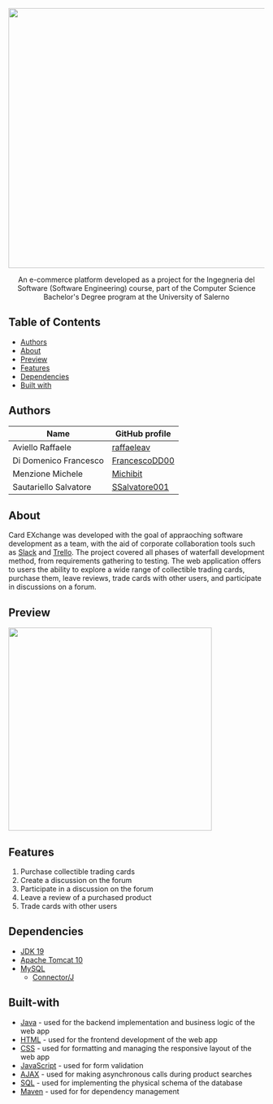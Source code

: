 <p align="center">
  <img src="https://github.com/raffaeleav/card-exchange/assets/114619463/0e955bc1-673b-49be-aa26-eef3be846388" width="512" heigth="120">
</p>

<p align="center">
  An e-commerce platform developed as a project for the Ingegneria del Software (Software Engineering) course, part of the 
  Computer Science Bachelor's Degree program at the University of Salerno
</p>


## Table of Contents
- [Authors](#Authors)
- [About](#About)
- [Preview](#Preview)
- [Features](#Features)
- [Dependencies](#Dependencies)
- [Built with](#Built-with)


## Authors
| Name | GitHub profile |
| ---- | --------- |
| Aviello Raffaele | [raffaeleav](https://github.com/raffaeleav) |
| Di Domenico Francesco | [FrancescoDD00](https://github.com/FrancescoDD00) |
| Menzione Michele | [Michibit](https://github.com/Michibit) |
| Sautariello Salvatore | [SSalvatore001](https://github.com/SSalvatore001) |


## About 
   Card EXchange was developed with the goal of appraoching software development as a team, with the aid of corporate collaboration tools such as [Slack](https://slack.com/intl/it-it/?utm_source=rachelandreago) and [Trello](https://trello.com/it).
 The project covered all phases of waterfall development method, from requirements gathering to testing. The web application offers to users the ability to explore a wide range of collectible 
 trading cards, purchase them, leave reviews, trade cards with other users, and participate in discussions on a forum.


## Preview
<p>
  <img src="https://github.com/raffaeleav/card-exchange/assets/114619463/1536f969-824a-40e3-a4c7-e09a66f5c302" width="400" heigth="400">
</p>


## Features
1) Purchase collectible trading cards
2) Create a discussion on the forum
3) Participate in a discussion on the forum
4) Leave a review of a purchased product
5) Trade cards with other users


## Dependencies 
- [JDK 19](https://www.oracle.com/java/technologies/downloads/#java19 "JDK 19")
- [Apache Tomcat 10](https://tomcat.apache.org/download-10.cgi)
- [MySQL](https://dev.mysql.com/downloads/installer/)
  - [Connector/J](https://dev.mysql.com/downloads/connector/j/)


## Built-with
- [Java](https://www.oracle.com/java/technologies/downloads/#java19 "JDK 19") - used for the backend implementation and business logic of the web app
- [HTML](https://www.w3schools.com/html/default.asp) - used for the frontend development of the web app
- [CSS](https://www.w3schools.com/css/) - used for formatting and managing the responsive layout of the web app
- [JavaScript](https://www.w3schools.com/js/) - used for form validation
- [AJAX](https://www.w3schools.com/js/js_ajax_intro.asp) - used for making asynchronous calls during product searches
- [SQL](https://www.w3schools.com/sql/) - used for implementing the physical schema of the database
- [Maven](https://maven.apache.org/) - used for for dependency management
